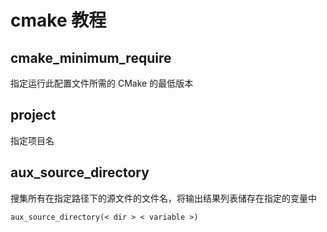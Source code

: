 # cmake 教程
## cmake_minimum_require
指定运行此配置文件所需的 CMake 的最低版本

## project
指定项目名

## aux_source_directory
搜集所有在指定路径下的源文件的文件名，将输出结果列表储存在指定的变量中
```txt
aux_source_directory(< dir > < variable >)
```